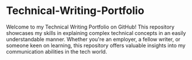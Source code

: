 # Technical-Writing-Portfolio
Welcome to my Technical Writing Portfolio on GitHub! This repository showcases my skills in explaining complex technical concepts in an easily understandable manner. Whether you're an employer, a fellow writer, or someone keen on learning, this repository offers valuable insights into my communication abilities in the tech world.
